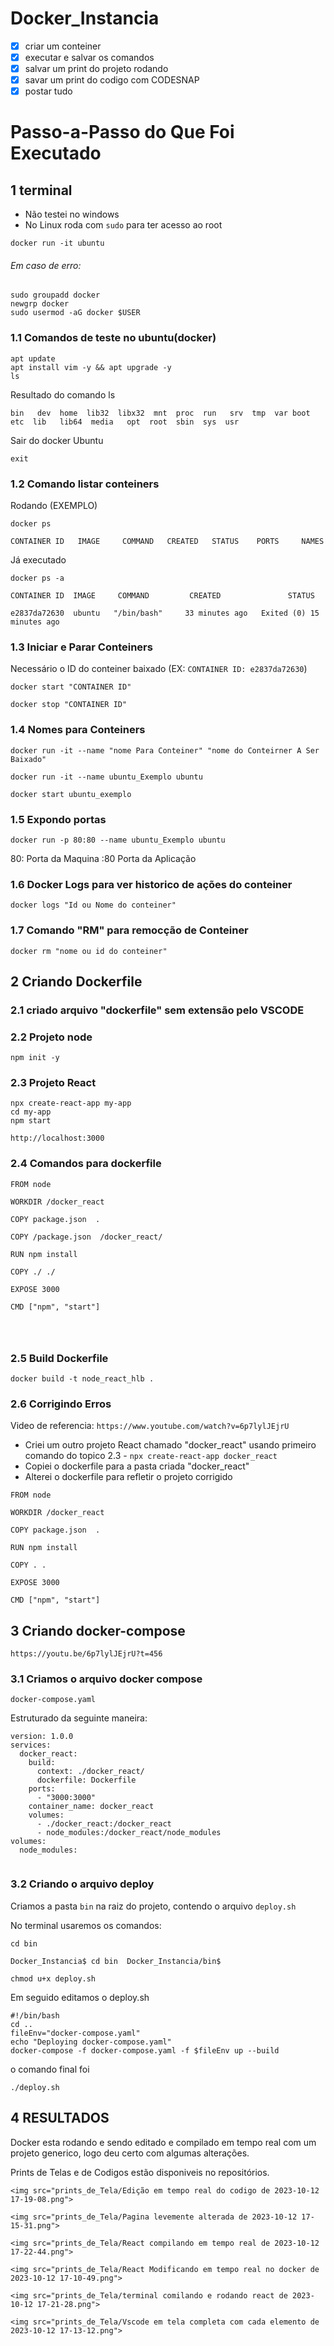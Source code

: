 # Docker_Instancia

* [X] criar um conteiner
* [X] executar e salvar os comandos
* [X] salvar um print do projeto rodando
* [X] savar um print do codigo com CODESNAP
* [X] postar tudo

# Passo-a-Passo do Que Foi Executado

## **1 terminal**

* Não testei no windows
* No Linux roda com `sudo` para ter acesso ao root

```
docker run -it ubuntu
```

###### Em caso de erro:

```terminal
sudo groupadd docker
newgrp docker
sudo usermod -aG docker $USER
```

### 1.1 Comandos de teste no ubuntu(docker)

```
apt update
apt install vim -y && apt upgrade -y
ls
```

Resultado do comando ls

`bin   dev  home  lib32  libx32  mnt  proc  run   srv  tmp  var boot  etc  lib   lib64  media   opt  root  sbin  sys  usr`

Sair do docker Ubuntu

```
exit
```

### 1.2 Comando listar conteiners

Rodando (EXEMPLO)

```
docker ps
```

`CONTAINER ID   IMAGE     COMMAND   CREATED   STATUS    PORTS     NAMES`

Já executado

```
docker ps -a
```

`CONTAINER ID  IMAGE     COMMAND         CREATED               STATUS              `

`e2837da72630  ubuntu   "/bin/bash"     33 minutes ago   Exited (0) 15 minutes ago `

### 1.3 Iniciar e Parar Conteiners

Necessário o ID do conteiner baixado (EX: `CONTAINER ID: e2837da72630`)

```
docker start "CONTAINER ID"
```

```
docker stop "CONTAINER ID"
```

### 1.4 Nomes para Conteiners

`docker run -it --name "nome Para Conteiner" "nome do Conteirner A Ser Baixado"`

```terminal
docker run -it --name ubuntu_Exemplo ubuntu
```

`docker start ubuntu_exemplo`

### 1.5 Expondo portas

```
docker run -p 80:80 --name ubuntu_Exemplo ubuntu
```

80: Porta da Maquina
:80 Porta da Aplicação

### 1.6 Docker Logs para ver historico de ações do conteiner

`docker logs "Id ou Nome do conteiner"`

### 1.7 Comando "RM" para remocção de Conteiner

```
docker rm "nome ou id do conteiner"
```

## 2 Criando Dockerfile

### 2.1 criado arquivo "dockerfile" sem extensão pelo VSCODE

### 2.2 Projeto node

```
npm init -y
```

### 2.3 Projeto React

```
npx create-react-app my-app
cd my-app
npm start
```

`http://localhost:3000`

### 2.4 Comandos para dockerfile

```
FROM node

WORKDIR /docker_react

COPY package.json  .

COPY /package.json  /docker_react/

RUN npm install

COPY ./ ./

EXPOSE 3000

CMD ["npm", "start"]




```

### 2.5 Build Dockerfile

```
docker build -t node_react_hlb .
```

### 2.6 Corrigindo Erros

Video de referencia: `https://www.youtube.com/watch?v=6p7lylJEjrU`

* Criei um outro projeto React chamado "docker_react" usando primeiro comando do topico 2.3 - `npx create-react-app docker_react`
* Copiei o dockerfile para a pasta criada "docker_react"
* Alterei o dockerfile para refletir o projeto corrigido

```
FROM node

WORKDIR /docker_react

COPY package.json  .

RUN npm install

COPY . .

EXPOSE 3000

CMD ["npm", "start"]
```

## 3 Criando docker-compose

`https://youtu.be/6p7lylJEjrU?t=456`

### 3.1 Criamos o arquivo docker compose

`docker-compose.yaml`

Estruturado da seguinte maneira:

```
version: 1.0.0
services:
  docker_react:
    build: 
      context: ./docker_react/
      dockerfile: Dockerfile
    ports:
      - "3000:3000"
    container_name: docker_react
    volumes:
      - ./docker_react:/docker_react
      - node_modules:/docker_react/node_modules
volumes:
  node_modules:


```

### 3.2 Criando o arquivo deploy

Criamos a pasta `bin` na raiz do projeto, contendo o arquivo `deploy.sh`

No terminal usaremos os comandos:

```
cd bin
```

`Docker_Instancia$ cd bin  Docker_Instancia/bin$  `

```
chmod u+x deploy.sh
```

Em seguido editamos o deploy.sh

```
#!/bin/bash
cd ..
fileEnv="docker-compose.yaml"
echo "Deploying docker-compose.yaml"
docker-compose -f docker-compose.yaml -f $fileEnv up --build

```

o comando final foi

```
./deploy.sh
```

## 4 RESULTADOS

Docker esta rodando e sendo editado e compilado em tempo real com um projeto generico, logo deu certo com algumas alterações.

Prints de Telas e de Codigos estão disponiveis no repositórios.

`<img src="prints_de_Tela/Edição em tempo real do codigo de 2023-10-12 17-19-08.png">`

`<img src="prints_de_Tela/Pagina levemente alterada de 2023-10-12 17-15-31.png">`

`<img src="prints_de_Tela/React compilando em tempo real de 2023-10-12 17-22-44.png">`

`<img src="prints_de_Tela/React Modificando em tempo real no docker de 2023-10-12 17-10-49.png">`

`<img src="prints_de_Tela/terminal comilando e rodando react de 2023-10-12 17-21-28.png">`

`<img src="prints_de_Tela/Vscode em tela completa com cada elemento de 2023-10-12 17-13-12.png">`
